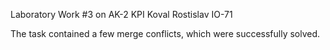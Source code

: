 Laboratory Work #3 on AK-2 KPI
Koval Rostislav IO-71

The task contained a few merge conflicts, which were successfully solved.
